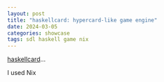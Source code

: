 ```yaml
---
layout: post
title: "haskellcard: hypercard-like game engine"
date: 2024-03-05
categories: showcase
tags: sdl haskell game nix
---
```


[haskellcard](https://github.com/someodd/haskellcard)...

I used Nix
